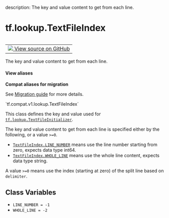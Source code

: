 description: The key and value content to get from each line.

<div itemscope itemtype="http://developers.google.com/ReferenceObject">
<meta itemprop="name" content="tf.lookup.TextFileIndex" />
<meta itemprop="path" content="Stable" />
<meta itemprop="property" content="LINE_NUMBER"/>
<meta itemprop="property" content="WHOLE_LINE"/>
</div>

# tf.lookup.TextFileIndex

<!-- Insert buttons and diff -->

<table class="tfo-notebook-buttons tfo-api nocontent" align="left">
<td>
  <a target="_blank" href="https://github.com/tensorflow/tensorflow/blob/r2.4/tensorflow/python/ops/lookup_ops.py#L566-L582">
    <img src="https://www.tensorflow.org/images/GitHub-Mark-32px.png" />
    View source on GitHub
  </a>
</td>
</table>



The key and value content to get from each line.

<section class="expandable">
  <h4 class="showalways">View aliases</h4>
  <p>
<b>Compat aliases for migration</b>
<p>See
<a href="https://www.tensorflow.org/guide/migrate">Migration guide</a> for
more details.</p>
<p>`tf.compat.v1.lookup.TextFileIndex`</p>
</p>
</section>

<!-- Placeholder for "Used in" -->

This class defines the key and value used for <a href="../../tf/lookup/TextFileInitializer.md"><code>tf.lookup.TextFileInitializer</code></a>.

The key and value content to get from each line is specified either
by the following, or a value `>=0`.
* <a href="../../tf/lookup/TextFileIndex.md#LINE_NUMBER"><code>TextFileIndex.LINE_NUMBER</code></a> means use the line number starting from zero,
  expects data type int64.
* <a href="../../tf/lookup/TextFileIndex.md#WHOLE_LINE"><code>TextFileIndex.WHOLE_LINE</code></a> means use the whole line content, expects data
  type string.

A value `>=0` means use the index (starting at zero) of the split line based
    on `delimiter`.

## Class Variables

* `LINE_NUMBER = -1` <a id="LINE_NUMBER"></a>
* `WHOLE_LINE = -2` <a id="WHOLE_LINE"></a>
